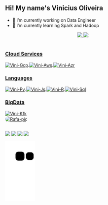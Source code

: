 ## Hi! My name's Vinicius Oliveira

- 🔭 I’m currently working on Data Engineer
- 🌱 I’m currently learning Spark and Hadoop


<div align="center">
  <a href="https://github.com/visalla">
  <img height="180em" src="https://github-readme-stats.vercel.app/api?username=visalla&show_icons=true&theme=dark&include_all_commits=true&count_private=true"/>
  <img height="180em" src="https://github-readme-stats.vercel.app/api/top-langs/?username=visalla&layout=compact&langs_count=7&theme=dark"/>
</div>
  
<div style="display: inline_block"><br>
  
  ### Cloud Services
  
  <img align="center" alt="Vini-Gcp" height="30" width="40" src="https://cdn.jsdelivr.net/gh/devicons/devicon/icons/googlecloud/googlecloud-original.svg" />
  <img align="center" alt="Vini-Aws" height="30" width="40" src="https://cdn.jsdelivr.net/gh/devicons/devicon/icons/amazonwebservices/amazonwebservices-original.svg" />
  <img align="center" alt="Vini-Azr" height="30" width="40" src="https://cdn.jsdelivr.net/gh/devicons/devicon/icons/azure/azure-original.svg" />
  
  ### Languages
  
  <img align="center" alt="Vini-Py" height="30" width="40" src="https://cdn.jsdelivr.net/gh/devicons/devicon/icons/python/python-original-wordmark.svg" />
  <img align="center" alt="Vini-Js" height="30" width="40" src="https://cdn.jsdelivr.net/gh/devicons/devicon/icons/javascript/javascript-original.svg" />
  <img align="center" alt="Vini-R" height="30" width="40" src="https://cdn.jsdelivr.net/gh/devicons/devicon/icons/r/r-original.svg" />
  <img align="center" alt="Vini-Sql" height="30" width="40" src="https://cdn.jsdelivr.net/gh/devicons/devicon/icons/mysql/mysql-original-wordmark.svg" />
  
  ### BigData
  
  <img align="center" alt="Vini-Kfk" height="30" src="https://cdn.jsdelivr.net/gh/devicons/devicon/icons/apachekafka/apachekafka-original.svg" />
</div>

  <img align="center" alt="Rafa-pic" height="150" style="border-radius:50px;" src="https://cdn.discordapp.com/attachments/904164221355425792/904164265097838623/download20211006212433.png">
  
##

<div> 
  <a href="https://instagram.com/vgo.sql" target="_blank"><img src="https://img.shields.io/badge/-Instagram-%23E4405F?style=for-the-badge&logo=instagram&logoColor=white" target="_blank"></a>
 <a href="https://discord.gg/EnYf2akq" target="_blank"><img src="https://img.shields.io/badge/Discord-7289DA?style=for-the-badge&logo=discord&logoColor=white" target="_blank"></a> 
  <a href = "mailto:vinicius.g.oliveira97@hotmail.com"><img src="https://img.shields.io/badge/Microsoft_Outlook-0078D4?style=for-the-badge&logo=microsoft-outlook&logoColor=white" target="_blank"></a>
  <a href="https://www.linkedin.com/in/viniciusgomesoliveira" target="_blank"><img src="https://img.shields.io/badge/-LinkedIn-%230077B5?style=for-the-badge&logo=linkedin&logoColor=white" target="_blank"></a> 
 
  ![Snake animation](https://github.com/rafaballerini/rafaballerini/blob/output/github-contribution-grid-snake.svg)
 
</div>
